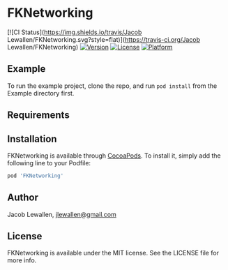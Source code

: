# FKNetworking

[![CI Status](https://img.shields.io/travis/Jacob Lewallen/FKNetworking.svg?style=flat)](https://travis-ci.org/Jacob Lewallen/FKNetworking)
[![Version](https://img.shields.io/cocoapods/v/FKNetworking.svg?style=flat)](https://cocoapods.org/pods/FKNetworking)
[![License](https://img.shields.io/cocoapods/l/FKNetworking.svg?style=flat)](https://cocoapods.org/pods/FKNetworking)
[![Platform](https://img.shields.io/cocoapods/p/FKNetworking.svg?style=flat)](https://cocoapods.org/pods/FKNetworking)

## Example

To run the example project, clone the repo, and run `pod install` from the Example directory first.

## Requirements

## Installation

FKNetworking is available through [CocoaPods](https://cocoapods.org). To install
it, simply add the following line to your Podfile:

```ruby
pod 'FKNetworking'
```

## Author

Jacob Lewallen, jlewallen@gmail.com

## License

FKNetworking is available under the MIT license. See the LICENSE file for more info.
